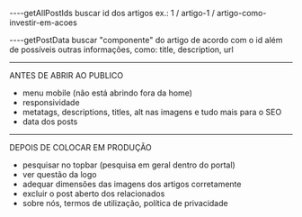 ----getAllPostIds
buscar id dos artigos
ex.: 1 / artigo-1 / artigo-como-investir-em-acoes

----getPostData
buscar "componente" do artigo de acordo com o id
além de possíveis outras informações, como: title, description, url












_____
ANTES DE ABRIR AO PUBLICO
- menu mobile (não está abrindo fora da home)
- responsividade
- metatags, descriptions, titles, alt nas imagens e tudo mais para o SEO
- data dos posts
<!-- - posts as vezes não renderizam o artigo correto -->

_____
DEPOIS DE COLOCAR EM PRODUÇÃO
- pesquisar no topbar (pesquisa em geral dentro do portal)
- ver questão da logo
- adequar dimensões das imagens dos artigos corretamente
- excluir o post aberto dos relacionados
- sobre nós, termos de utilização, política de privacidade